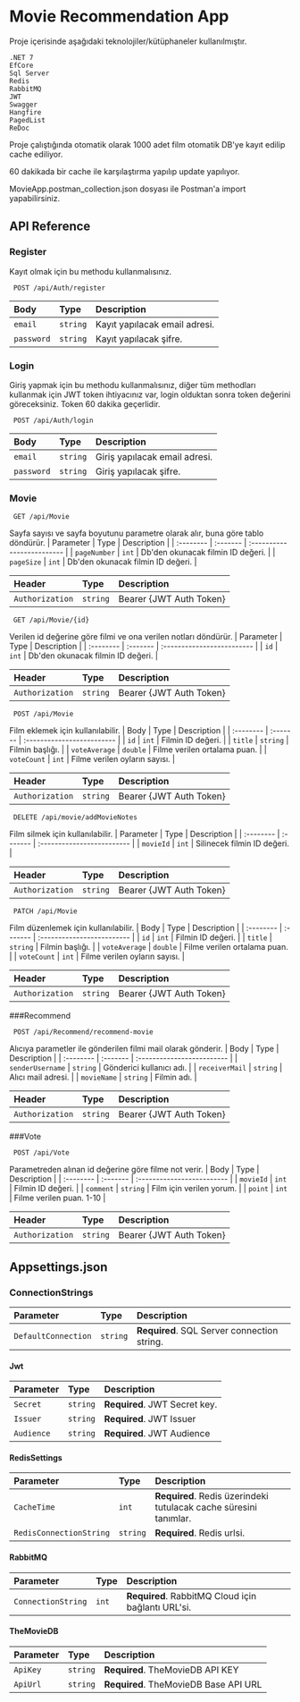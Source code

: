 
# Movie Recommendation App

Proje içerisinde aşağıdaki teknolojiler/kütüphaneler kullanılmıştır.
```
.NET 7
EfCore
Sql Server
Redis
RabbitMQ
JWT
Swagger
Hangfire
PagedList
ReDoc
```

Proje çalıştığında otomatik olarak 1000 adet film otomatik DB'ye kayıt edilip cache ediliyor.

60 dakikada bir cache ile karşılaştırma yapılıp update yapılıyor.

MovieApp.postman_collection.json dosyası ile Postman'a import yapabilirsiniz.



## API Reference

### Register

Kayıt olmak için bu methodu kullanmalısınız.
```
 POST /api/Auth/register
```

| Body | Type     | Description                |
| :-------- | :------- | :------------------------- |
| `email` | `string` |  Kayıt yapılacak email adresi. |
| `password` | `string` | Kayıt yapılacak şifre. |

### Login
Giriş yapmak için bu methodu kullanmalısınız, diğer tüm methodları kullanmak için JWT token ihtiyacınız var, login olduktan sonra token değerini göreceksiniz. Token 60 dakika geçerlidir.
```
 POST /api/Auth/login
```

| Body | Type     | Description                |
| :-------- | :------- | :------------------------- |
| `email` | `string` | Giriş yapılacak email adresi. |
| `password` | `string` | Giriş yapılacak şifre. |

### Movie
```
 GET /api/Movie
```
Sayfa sayısı ve sayfa boyutunu parametre olarak alır, buna göre tablo döndürür.
| Parameter | Type     | Description                |
| :-------- | :------- | :------------------------- |
| `pageNumber` | `int` |  Db'den okunacak filmin ID değeri. |
| `pageSize` | `int` |  Db'den okunacak filmin ID değeri. |

| Header | Type     | Description                |
| :-------- | :------- | :------------------------- |
| `Authorization` | `string` | Bearer {JWT Auth Token} |

```
 GET /api/Movie/{id}
```
Verilen id değerine göre filmi ve ona verilen notları döndürür.
| Parameter | Type     | Description                |
| :-------- | :------- | :------------------------- |
| `id` | `int` |  Db'den okunacak filmin ID değeri. |

| Header | Type     | Description                |
| :-------- | :------- | :------------------------- |
| `Authorization` | `string` | Bearer {JWT Auth Token} |


```
 POST /api/Movie
```
Film eklemek için kullanılabilir.
| Body | Type     | Description                |
| :-------- | :------- | :------------------------- |
| `id` | `int` |  Filmin ID değeri. |
| `title` | `string` |  Filmin başlığı. |
| `voteAverage` | `double` |  Filme verilen ortalama puan. |
| `voteCount` | `int` |  Filme verilen oyların sayısı. |

| Header | Type     | Description                |
| :-------- | :------- | :------------------------- |
| `Authorization` | `string` |  Bearer {JWT Auth Token} |


```
 DELETE /api/movie/addMovieNotes
```
Film silmek için kullanılabilir.
| Parameter | Type     | Description                |
| :-------- | :------- | :------------------------- |
| `movieId` | `int` | Silinecek filmin ID değeri. |

| Header | Type     | Description                |
| :-------- | :------- | :------------------------- |
| `Authorization` | `string` | Bearer {JWT Auth Token} |


```
 PATCH /api/Movie
```
Film düzenlemek için kullanılabilir.
| Body | Type     | Description                |
| :-------- | :------- | :------------------------- |
| `id` | `int` |  Filmin ID değeri. |
| `title` | `string` |  Filmin başlığı. |
| `voteAverage` | `double` |  Filme verilen ortalama puan. |
| `voteCount` | `int` |  Filme verilen oyların sayısı. |

| Header | Type     | Description                |
| :-------- | :------- | :------------------------- |
| `Authorization` | `string` |  Bearer {JWT Auth Token} |

###Recommend

```
 POST /api/Recommend/recommend-movie
```
Alıcıya parametler ile gönderilen filmi mail olarak gönderir.
| Body | Type     | Description                |
| :-------- | :------- | :------------------------- |
| `senderUsername` | `string` |  Gönderici kullanıcı adı. |
| `receiverMail` | `string` |  Alıcı mail adresi. |
| `movieName` | `string` |  Filmin adı. |

| Header | Type     | Description                |
| :-------- | :------- | :------------------------- |
| `Authorization` | `string` |  Bearer {JWT Auth Token} |

###Vote

```
 POST /api/Vote
```
Parametreden alınan id değerine göre filme not verir.
| Body | Type     | Description                |
| :-------- | :------- | :------------------------- |
| `movieId` | `int` |  Filmin ID değeri. |
| `comment` | `string` |  Film için verilen yorum. |
| `point` | `int` |  Filme verilen puan. 1-10 |

| Header | Type     | Description                |
| :-------- | :------- | :------------------------- |
| `Authorization` | `string` |  Bearer {JWT Auth Token} |

## Appsettings.json

### ConnectionStrings

| Parameter | Type     | Description                |
| :-------- | :------- | :------------------------- |
| `DefaultConnection` | `string` | **Required**. SQL Server connection string. |

#### Jwt

| Parameter | Type     | Description                       |
| :-------- | :------- | :-------------------------------- |
| `Secret`      | `string` | **Required**. JWT Secret key. |
| `Issuer`      | `string` | **Required**. JWT Issuer |
| `Audience`      | `string` | **Required**. JWT Audience |

#### RedisSettings

| Parameter | Type     | Description                       |
| :-------- | :------- | :-------------------------------- |
| `CacheTime`      | `int` | **Required**. Redis üzerindeki tutulacak cache süresini tanımlar. |
| `RedisConnectionString`      | `string` | **Required**. Redis urlsi. |

#### RabbitMQ

| Parameter | Type     | Description                       |
| :-------- | :------- | :-------------------------------- |
| `ConnectionString`      | `int` | **Required**. RabbitMQ Cloud için bağlantı URL'si. |

#### TheMovieDB

| Parameter | Type     | Description                       |
| :-------- | :------- | :-------------------------------- |
| `ApiKey`      | `string` | **Required**. TheMovieDB API KEY |
| `ApiUrl`      | `string` | **Required**. TheMovieDB Base API URL |
